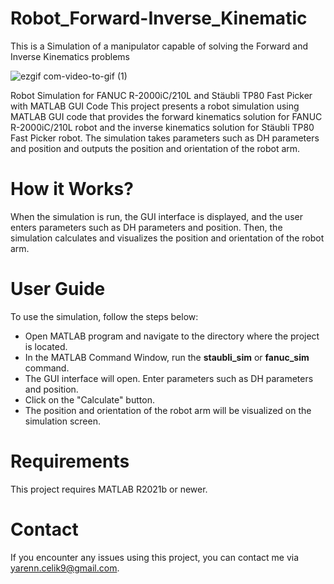 # Robot_Forward-Inverse_Kinematic

This is a Simulation of a manipulator capable of solving the Forward and Inverse Kinematics problems

![ezgif com-video-to-gif (1)](https://user-images.githubusercontent.com/79020365/220928655-e0c82edd-abeb-4705-b9aa-87d3bd7d1565.gif)


Robot Simulation for FANUC R-2000iC/210L and Stäubli TP80 Fast Picker with MATLAB GUI Code
This project presents a robot simulation using MATLAB GUI code that provides the forward kinematics solution for FANUC R-2000iC/210L robot and the inverse kinematics solution for Stäubli TP80 Fast Picker robot. The simulation takes parameters such as DH parameters and position and outputs the position and orientation of the robot arm.

# How it Works?
When the simulation is run, the GUI interface is displayed, and the user enters parameters such as DH parameters and position. Then, the simulation calculates and visualizes the position and orientation of the robot arm.

# User Guide
To use the simulation, follow the steps below:

- Open MATLAB program and navigate to the directory where the project is located.
- In the MATLAB Command Window, run the **staubli_sim** or **fanuc_sim** command.
- The GUI interface will open. Enter parameters such as DH parameters and position.
- Click on the "Calculate" button.
- The position and orientation of the robot arm will be visualized on the simulation screen.

# Requirements
This project requires MATLAB R2021b or newer.

# Contact
If you encounter any issues using this project, you can contact me via yarenn.celik9@gmail.com.
